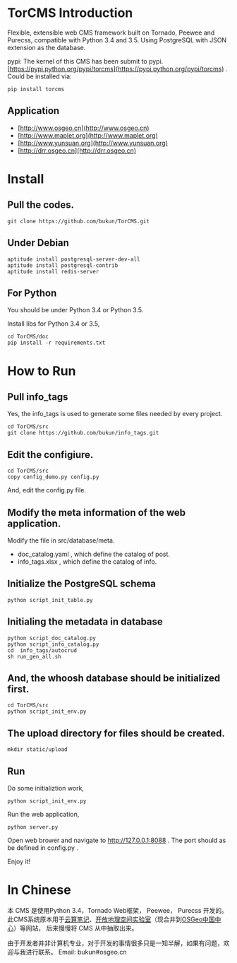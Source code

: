 # TorCMS Introduction
Flexible, extensible web CMS framework built on Tornado, Peewee and Purecss, compatible with Python 3.4 and 3.5.
Using PostgreSQL with JSON extension as the database.


pypi:  The kernel of this CMS has been submit to pypi.
[https://pypi.python.org/pypi/torcms](https://pypi.python.org/pypi/torcms) . Could be installed via:

    pip install torcms



## Application

* [http://www.osgeo.cn](http://www.osgeo.cn)
* [http://www.maplet.org](http://www.maplet.org)
* [http://www.yunsuan.org](http://www.yunsuan.org)
* [http://drr.osgeo.cn](http://drr.osgeo.cn)



# Install

## Pull the codes.

    git clone https://github.com/bukun/TorCMS.git



## Under Debian

    aptitude install postgresql-server-dev-all
    aptitude install postgresql-contrib
    aptitude install redis-server

## For Python

You should be under Python 3.4 or Python 3.5.

Install libs for Python 3.4 or 3.5,

    cd TorCMS/doc
    pip install -r requirements.txt    

# How to Run

## Pull info_tags

Yes,  the info_tags is used to generate some files needed by every project.

    cd TorCMS/src
    git clone https://github.com/bukun/info_tags.git

## Edit the configiure.

    cd TorCMS/src
    copy config_demo.py config.py   

And, edit the config.py file.

## Modify the meta information of the web application.

Modify the file in src/database/meta.

* doc_catalog.yaml , which define the catalog of post.
* info_tags.xlsx , which define the catalog of info.

## Initialize the PostgreSQL schema

    python script_init_table.py

## Initialing the metadata in database

    python script_doc_catalog.py
    python script_info_catalog.py
    cd  info_tags/autocrud
    sh run_gen_all.sh

## And, the whoosh database should be initialized first.

    cd TorCMS/src 
    python script_init_env.py

## The upload directory for files should be created.

    mkdir static/upload

## Run

Do some initializtion work,

    python script_init_env.py

Run the web application,

    python server.py

Open web brower and navigate to http://127.0.0.1:8088 .  The port should as be defined in config.py .

Enjoy it!

# In Chinese

本 CMS 是使用Python 3.4，Tornado Web框架， Peewee， Purecss 开发的。
此CMS系统原本用于[云算笔记](http://www.yunsuan.org)、[开放地理空间实验室](http://lab.osgeo.cn)（现合并到[OSGeo中国中心](http://www.osgeo.cn)）等网站，
后来慢慢将 CMS 从中抽取出来。

由于开发者并非计算机专业，对于开发的事情很多只是一知半解，如果有问题，欢迎与我进行联系。 Email: bukun#osgeo.cn

